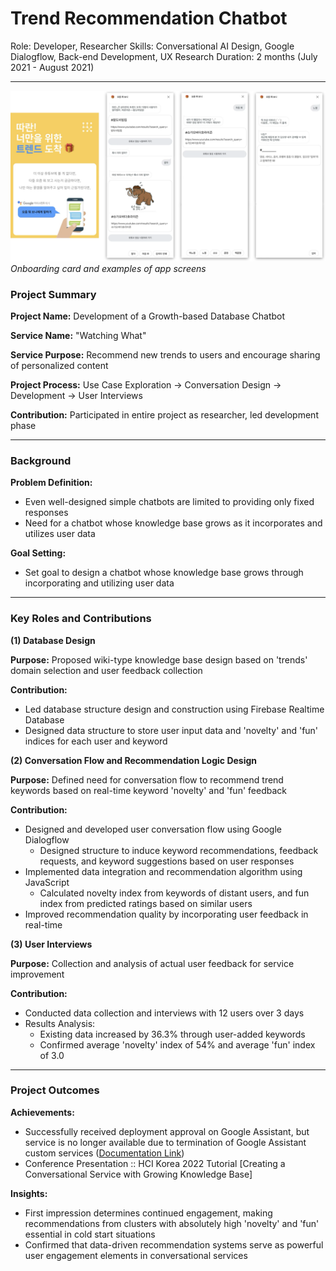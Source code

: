 # Trend Recommendation Chatbot

Role: Developer, Researcher
Skills: Conversational AI Design, Google Dialogflow, Back-end Development, UX Research
Duration: 2 months (July 2021 - August 2021)

---

![Onboarding card and example of app screen](/images/trendbot.png) 
*Onboarding card and examples of app screens*

### Project Summary

**Project Name:** Development of a Growth-based Database Chatbot

**Service Name:** "Watching What"

**Service Purpose:** Recommend new trends to users and encourage sharing of personalized content

**Project Process:** Use Case Exploration → Conversation Design → Development → User Interviews

**Contribution:** Participated in entire project as researcher, led development phase

---

### Background

**Problem Definition:**

- Even well-designed simple chatbots are limited to providing only fixed responses
- Need for a chatbot whose knowledge base grows as it incorporates and utilizes user data

**Goal Setting:**

- Set goal to design a chatbot whose knowledge base grows through incorporating and utilizing user data

---

### **Key Roles and Contributions**

**(1) Database Design**

**Purpose:** Proposed wiki-type knowledge base design based on 'trends' domain selection and user feedback collection

**Contribution:** 

- Led database structure design and construction using Firebase Realtime Database
- Designed data structure to store user input data and 'novelty' and 'fun' indices for each user and keyword

**(2) Conversation Flow and Recommendation Logic Design**

**Purpose:** Defined need for conversation flow to recommend trend keywords based on real-time keyword 'novelty' and 'fun' feedback

**Contribution:**

- Designed and developed user conversation flow using Google Dialogflow
    - Designed structure to induce keyword recommendations, feedback requests, and keyword suggestions based on user responses
- Implemented data integration and recommendation algorithm using JavaScript
    - Calculated novelty index from keywords of distant users, and fun index from predicted ratings based on similar users
- Improved recommendation quality by incorporating user feedback in real-time

**(3) User Interviews**

**Purpose:** Collection and analysis of actual user feedback for service improvement

**Contribution:**

- Conducted data collection and interviews with 12 users over 3 days
- Results Analysis:
    - Existing data increased by 36.3% through user-added keywords
    - Confirmed average 'novelty' index of 54% and average 'fun' index of 3.0

---

### **Project Outcomes**

**Achievements:**

- Successfully received deployment approval on Google Assistant, but service is no longer available due to termination of Google Assistant custom services ([Documentation Link](https://www.notion.so/6fbb37714a92463d814c25d967336ac4?pvs=21))
- Conference Presentation :: HCI Korea 2022 Tutorial [Creating a Conversational Service with Growing Knowledge Base]

**Insights:**

- First impression determines continued engagement, making recommendations from clusters with absolutely high 'novelty' and 'fun' essential in cold start situations
- Confirmed that data-driven recommendation systems serve as powerful user engagement elements in conversational services